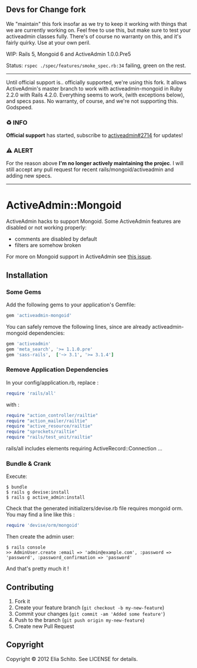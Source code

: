 ## Devs for Change fork

We "maintain" this fork insofar as we try to keep it working with things that
we are currently working on.  Feel free to use this, but make sure to test your
activeadmin classes fully.  There's of course no warranty on this, and it's
fairly quirky.  Use at your own peril.

WIP: Rails 5, Mongoid 6 and ActiveAdmin 1.0.0.Pre5

Status: `rspec ./spec/features/smoke_spec.rb:34` failing, green on the rest.

---

Until official support is.. officially supported, we're using this fork.  It allows ActiveAdmin's master branch to work with activeadmin-mongoid in Ruby 2.2.0 with Rails 4.2.0.  Everything seems to work, (with exceptions below), and specs pass.  No warranty, of course, and we're not supporting this.  Godspeed.


### ♻️ INFO

**Official support** has started, subscribe to [activeadmin#2714](https://github.com/activeadmin/activeadmin/issues/2714) for updates!

### ⚠️ ALERT

For the reason above **I'm no longer actively maintaining the projec**. I will still accept any pull request for recent rails/mongoid/activeadmin and adding new specs.

---

# ActiveAdmin::Mongoid

ActiveAdmin hacks to support Mongoid.
Some ActiveAdmin features are disabled or not working properly:

- comments are disabled by default
- filters are somehow broken

For more on Mongoid support in ActiveAdmin see [this issue](https://github.com/gregbell/active_admin/issues/26).

## Installation

### Some Gems
Add the following gems to your application's Gemfile:

```ruby
gem 'activeadmin-mongoid'
```

You can safely remove the following lines, since are already activeadmin-mongoid dependencies:

```ruby
gem 'activeadmin'
gem 'meta_search', '>= 1.1.0.pre'
gem 'sass-rails',  ['~> 3.1', '>= 3.1.4']
```

### Remove Application Dependencies
In your config/application.rb, replace :

```ruby
require 'rails/all'
```

with :

```ruby
require "action_controller/railtie"
require "action_mailer/railtie"
require "active_resource/railtie"
require "sprockets/railtie"
require "rails/test_unit/railtie"
```

rails/all includes elements requiring ActiveRecord::Connection ...

### Bundle & Crank

Execute:

    $ bundle
    $ rails g devise:install
    $ rails g active_admin:install

Check that the generated initializers/devise.rb file requires mongoid orm.
You may find a line like this :

```ruby
require 'devise/orm/mongoid'
```

Then create the admin user:

    $ rails console
    >> AdminUser.create :email => 'admin@example.com', :password => 'password', :password_confirmation => 'password'

And that's pretty much it !

## Contributing

1. Fork it
2. Create your feature branch (`git checkout -b my-new-feature`)
3. Commit your changes (`git commit -am 'Added some feature'`)
4. Push to the branch (`git push origin my-new-feature`)
5. Create new Pull Request

## Copyright

Copyright © 2012 Elia Schito. See LICENSE for details.
